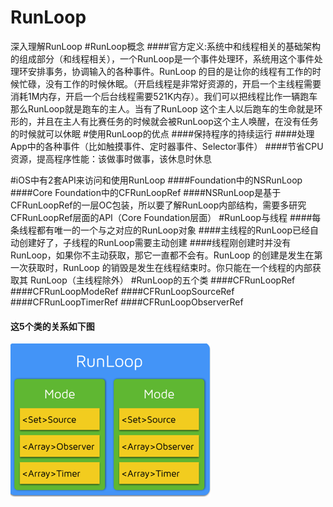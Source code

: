 # RunLoop
深入理解RunLoop
#RunLoop概念
####官方定义:系统中和线程相关的基础架构的组成部分（和线程相关），一个RunLoop是一个事件处理环，系统用这个事件处理环安排事务，协调输入的各种事件。RunLoop 的目的是让你的线程有工作的时候忙碌，没有工作的时候休眠。（开启线程是非常好资源的，开启一个主线程需要消耗1M内存，开启一个后台线程需要521K内存）。我们可以把线程比作一辆跑车那么RunLoop就是跑车的主人。当有了RunLoop 这个主人以后跑车的生命就是环形的，并且在主人有比赛任务的时候就会被RunLoop这个主人唤醒，在没有任务的时候就可以休眠
#使用RunLoop的优点
####保持程序的持续运行
####处理App中的各种事件（比如触摸事件、定时器事件、Selector事件）
####节省CPU资源，提高程序性能：该做事时做事，该休息时休息

#iOS中有2套API来访问和使用RunLoop
####Foundation中的NSRunLoop  
####Core Foundation中的CFRunLoopRef
####NSRunLoop是基于CFRunLoopRef的一层OC包装，所以要了解RunLoop内部结构，需要多研究CFRunLoopRef层面的API（Core Foundation层面）
#RunLoop与线程
####每条线程都有唯一的一个与之对应的RunLoop对象
####主线程的RunLoop已经自动创建好了，子线程的RunLoop需要主动创建
####线程刚创建时并没有 RunLoop，如果你不主动获取，那它一直都不会有。RunLoop 的创建是发生在第一次获取时，RunLoop 的销毁是发生在线程结束时。你只能在一个线程的内部获取其 RunLoop（主线程除外）
#RunLoop的五个类
####CFRunLoopRef
####CFRunLoopModeRef
####CFRunLoopSourceRef
####CFRunLoopTimerRef
####CFRunLoopObserverRef
#### 这5个类的关系如下图
![RunLoop结构图](/runLoop.png)